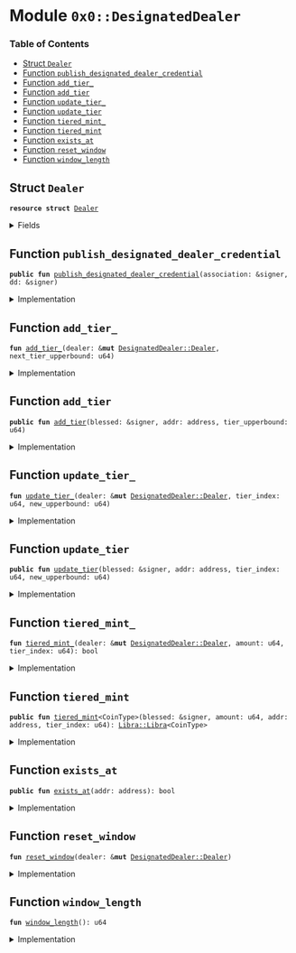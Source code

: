 
<a name="0x0_DesignatedDealer"></a>

# Module `0x0::DesignatedDealer`

### Table of Contents

-  [Struct `Dealer`](#0x0_DesignatedDealer_Dealer)
-  [Function `publish_designated_dealer_credential`](#0x0_DesignatedDealer_publish_designated_dealer_credential)
-  [Function `add_tier_`](#0x0_DesignatedDealer_add_tier_)
-  [Function `add_tier`](#0x0_DesignatedDealer_add_tier)
-  [Function `update_tier_`](#0x0_DesignatedDealer_update_tier_)
-  [Function `update_tier`](#0x0_DesignatedDealer_update_tier)
-  [Function `tiered_mint_`](#0x0_DesignatedDealer_tiered_mint_)
-  [Function `tiered_mint`](#0x0_DesignatedDealer_tiered_mint)
-  [Function `exists_at`](#0x0_DesignatedDealer_exists_at)
-  [Function `reset_window`](#0x0_DesignatedDealer_reset_window)
-  [Function `window_length`](#0x0_DesignatedDealer_window_length)



<a name="0x0_DesignatedDealer_Dealer"></a>

## Struct `Dealer`



<pre><code><b>resource</b> <b>struct</b> <a href="#0x0_DesignatedDealer_Dealer">Dealer</a>
</code></pre>



<details>
<summary>Fields</summary>


<dl>
<dt>

<code>window_start: u64</code>
</dt>
<dd>
 Time window start in microseconds
</dd>
<dt>

<code>window_inflow: u64</code>
</dt>
<dd>
 The minted inflow during this time window
</dd>
<dt>

<code>tiers: vector&lt;u64&gt;</code>
</dt>
<dd>
 0-indexed array of tier upperbounds
</dd>
</dl>


</details>

<a name="0x0_DesignatedDealer_publish_designated_dealer_credential"></a>

## Function `publish_designated_dealer_credential`



<pre><code><b>public</b> <b>fun</b> <a href="#0x0_DesignatedDealer_publish_designated_dealer_credential">publish_designated_dealer_credential</a>(association: &signer, dd: &signer)
</code></pre>



<details>
<summary>Implementation</summary>


<pre><code><b>public</b> <b>fun</b> <a href="#0x0_DesignatedDealer_publish_designated_dealer_credential">publish_designated_dealer_credential</a>(association: &signer, dd: &signer) {
    // TODO: this should check for AssocRoot in the future
    <a href="Association.md#0x0_Association_assert_is_association">Association::assert_is_association</a>(association);
    move_to(
        dd,
        <a href="#0x0_DesignatedDealer_Dealer">Dealer</a> {
            window_start: <a href="LibraTimestamp.md#0x0_LibraTimestamp_now_microseconds">LibraTimestamp::now_microseconds</a>(),
            window_inflow: 0,
            tiers: <a href="Vector.md#0x0_Vector_empty">Vector::empty</a>(),
        }
    )
}
</code></pre>



</details>

<a name="0x0_DesignatedDealer_add_tier_"></a>

## Function `add_tier_`



<pre><code><b>fun</b> <a href="#0x0_DesignatedDealer_add_tier_">add_tier_</a>(dealer: &<b>mut</b> <a href="#0x0_DesignatedDealer_Dealer">DesignatedDealer::Dealer</a>, next_tier_upperbound: u64)
</code></pre>



<details>
<summary>Implementation</summary>


<pre><code><b>fun</b> <a href="#0x0_DesignatedDealer_add_tier_">add_tier_</a>(dealer: &<b>mut</b> <a href="#0x0_DesignatedDealer_Dealer">Dealer</a>, next_tier_upperbound: u64) {
    <b>let</b> tiers = &<b>mut</b> dealer.tiers;
    <b>let</b> number_of_tiers: u64 = <a href="Vector.md#0x0_Vector_length">Vector::length</a>(tiers);
    // INVALID_TIER_ADDITION
    Txn::assert(number_of_tiers &lt;= 4, 3);
    <b>if</b> (number_of_tiers &gt; 1) {
        <b>let</b> prev_tier = *<a href="Vector.md#0x0_Vector_borrow">Vector::borrow</a>(tiers, number_of_tiers - 1);
        // INVALID_TIER_START
        Txn::assert(prev_tier &lt; next_tier_upperbound, 4);
    };
    <a href="Vector.md#0x0_Vector_push_back">Vector::push_back</a>(tiers, next_tier_upperbound);
}
</code></pre>



</details>

<a name="0x0_DesignatedDealer_add_tier"></a>

## Function `add_tier`



<pre><code><b>public</b> <b>fun</b> <a href="#0x0_DesignatedDealer_add_tier">add_tier</a>(blessed: &signer, addr: address, tier_upperbound: u64)
</code></pre>



<details>
<summary>Implementation</summary>


<pre><code><b>public</b> <b>fun</b> <a href="#0x0_DesignatedDealer_add_tier">add_tier</a>(blessed: &signer, addr: address, tier_upperbound: u64
) <b>acquires</b> <a href="#0x0_DesignatedDealer_Dealer">Dealer</a> {
    <a href="Association.md#0x0_Association_assert_account_is_blessed">Association::assert_account_is_blessed</a>(blessed);
    <b>let</b> dealer = borrow_global_mut&lt;<a href="#0x0_DesignatedDealer_Dealer">Dealer</a>&gt;(addr);
    <a href="#0x0_DesignatedDealer_add_tier_">add_tier_</a>(dealer, tier_upperbound)
}
</code></pre>



</details>

<a name="0x0_DesignatedDealer_update_tier_"></a>

## Function `update_tier_`



<pre><code><b>fun</b> <a href="#0x0_DesignatedDealer_update_tier_">update_tier_</a>(dealer: &<b>mut</b> <a href="#0x0_DesignatedDealer_Dealer">DesignatedDealer::Dealer</a>, tier_index: u64, new_upperbound: u64)
</code></pre>



<details>
<summary>Implementation</summary>


<pre><code><b>fun</b> <a href="#0x0_DesignatedDealer_update_tier_">update_tier_</a>(dealer: &<b>mut</b> <a href="#0x0_DesignatedDealer_Dealer">Dealer</a>, tier_index: u64, new_upperbound: u64) {
    <b>let</b> tiers = &<b>mut</b> dealer.tiers;
    <b>let</b> number_of_tiers = <a href="Vector.md#0x0_Vector_length">Vector::length</a>(tiers);
    // INVALID_TIER_INDEX
    Txn::assert(tier_index &lt;= 4, 3);
    Txn::assert(tier_index &lt; number_of_tiers, 3);
    // Make sure that this new start for the tier is consistent
    // with the tier above it.
    <b>let</b> next_tier = tier_index + 1;
    <b>if</b> (next_tier &lt; number_of_tiers) {
        // INVALID_TIER_START
        Txn::assert(new_upperbound &lt; *<a href="Vector.md#0x0_Vector_borrow">Vector::borrow</a>(tiers, next_tier), 4);
    };
    <b>let</b> tier_mut = <a href="Vector.md#0x0_Vector_borrow_mut">Vector::borrow_mut</a>(tiers, tier_index);
    *tier_mut = new_upperbound;
}
</code></pre>



</details>

<a name="0x0_DesignatedDealer_update_tier"></a>

## Function `update_tier`



<pre><code><b>public</b> <b>fun</b> <a href="#0x0_DesignatedDealer_update_tier">update_tier</a>(blessed: &signer, addr: address, tier_index: u64, new_upperbound: u64)
</code></pre>



<details>
<summary>Implementation</summary>


<pre><code><b>public</b> <b>fun</b> <a href="#0x0_DesignatedDealer_update_tier">update_tier</a>(
    blessed: &signer, addr: address, tier_index: u64, new_upperbound: u64
) <b>acquires</b> <a href="#0x0_DesignatedDealer_Dealer">Dealer</a> {
    <a href="Association.md#0x0_Association_assert_account_is_blessed">Association::assert_account_is_blessed</a>(blessed);
    <b>let</b> dealer = borrow_global_mut&lt;<a href="#0x0_DesignatedDealer_Dealer">Dealer</a>&gt;(addr);
    <a href="#0x0_DesignatedDealer_update_tier_">update_tier_</a>(dealer, tier_index, new_upperbound)
}
</code></pre>



</details>

<a name="0x0_DesignatedDealer_tiered_mint_"></a>

## Function `tiered_mint_`



<pre><code><b>fun</b> <a href="#0x0_DesignatedDealer_tiered_mint_">tiered_mint_</a>(dealer: &<b>mut</b> <a href="#0x0_DesignatedDealer_Dealer">DesignatedDealer::Dealer</a>, amount: u64, tier_index: u64): bool
</code></pre>



<details>
<summary>Implementation</summary>


<pre><code><b>fun</b> <a href="#0x0_DesignatedDealer_tiered_mint_">tiered_mint_</a>(dealer: &<b>mut</b> <a href="#0x0_DesignatedDealer_Dealer">Dealer</a>, amount: u64, tier_index: u64): bool {
    <a href="#0x0_DesignatedDealer_reset_window">reset_window</a>(dealer);
    <b>let</b> cur_inflow = *&dealer.window_inflow;
    <b>let</b> tiers = &<b>mut</b> dealer.tiers;
    // If the tier_index is one past the bounded tiers, minting is unbounded
    <b>let</b> number_of_tiers = <a href="Vector.md#0x0_Vector_length">Vector::length</a>(tiers);
    <b>let</b> tier_check = &<b>mut</b> <b>false</b>;
    <b>if</b> (tier_index == number_of_tiers) {
        *tier_check = <b>true</b>;
    } <b>else</b> {
        <b>let</b> tier_upperbound: u64 = *<a href="Vector.md#0x0_Vector_borrow">Vector::borrow</a>(tiers, tier_index);
        *tier_check = (cur_inflow + amount &lt;= tier_upperbound);
    };
    <b>if</b> (*tier_check) {
        dealer.window_inflow = cur_inflow + amount;
    };
    *tier_check
}
</code></pre>



</details>

<a name="0x0_DesignatedDealer_tiered_mint"></a>

## Function `tiered_mint`



<pre><code><b>public</b> <b>fun</b> <a href="#0x0_DesignatedDealer_tiered_mint">tiered_mint</a>&lt;CoinType&gt;(blessed: &signer, amount: u64, addr: address, tier_index: u64): <a href="Libra.md#0x0_Libra_Libra">Libra::Libra</a>&lt;CoinType&gt;
</code></pre>



<details>
<summary>Implementation</summary>


<pre><code><b>public</b> <b>fun</b> <a href="#0x0_DesignatedDealer_tiered_mint">tiered_mint</a>&lt;CoinType&gt;(
    blessed: &signer, amount: u64, addr: address, tier_index: u64
): <a href="Libra.md#0x0_Libra">Libra</a>&lt;CoinType&gt; <b>acquires</b> <a href="#0x0_DesignatedDealer_Dealer">Dealer</a> {
    <a href="Association.md#0x0_Association_assert_account_is_blessed">Association::assert_account_is_blessed</a>(blessed);

    // INVALID_MINT_AMOUNT
    Txn::assert(amount &gt; 0, 6);

    // NOT_A_DD
    Txn::assert(<a href="#0x0_DesignatedDealer_exists_at">exists_at</a>(addr), 1);

    <b>let</b> tier_check = <a href="#0x0_DesignatedDealer_tiered_mint_">tiered_mint_</a>(borrow_global_mut&lt;<a href="#0x0_DesignatedDealer_Dealer">Dealer</a>&gt;(addr), amount, tier_index);
    // INVALID_AMOUNT_FOR_TIER
    Txn::assert(tier_check, 5);
    <a href="Libra.md#0x0_Libra_mint">Libra::mint</a>&lt;CoinType&gt;(blessed, amount)
}
</code></pre>



</details>

<a name="0x0_DesignatedDealer_exists_at"></a>

## Function `exists_at`



<pre><code><b>public</b> <b>fun</b> <a href="#0x0_DesignatedDealer_exists_at">exists_at</a>(addr: address): bool
</code></pre>



<details>
<summary>Implementation</summary>


<pre><code><b>public</b> <b>fun</b> <a href="#0x0_DesignatedDealer_exists_at">exists_at</a>(addr: address): bool {
    exists&lt;<a href="#0x0_DesignatedDealer_Dealer">Dealer</a>&gt;(addr)
}
</code></pre>



</details>

<a name="0x0_DesignatedDealer_reset_window"></a>

## Function `reset_window`



<pre><code><b>fun</b> <a href="#0x0_DesignatedDealer_reset_window">reset_window</a>(dealer: &<b>mut</b> <a href="#0x0_DesignatedDealer_Dealer">DesignatedDealer::Dealer</a>)
</code></pre>



<details>
<summary>Implementation</summary>


<pre><code><b>fun</b> <a href="#0x0_DesignatedDealer_reset_window">reset_window</a>(dealer: &<b>mut</b> <a href="#0x0_DesignatedDealer_Dealer">Dealer</a>) {
    <b>let</b> current_time = <a href="LibraTimestamp.md#0x0_LibraTimestamp_now_microseconds">LibraTimestamp::now_microseconds</a>();
    <b>if</b> (current_time &gt; dealer.window_start + <a href="#0x0_DesignatedDealer_window_length">window_length</a>()) {
        dealer.window_start = current_time;
        dealer.window_inflow = 0;
    }
}
</code></pre>



</details>

<a name="0x0_DesignatedDealer_window_length"></a>

## Function `window_length`



<pre><code><b>fun</b> <a href="#0x0_DesignatedDealer_window_length">window_length</a>(): u64
</code></pre>



<details>
<summary>Implementation</summary>


<pre><code><b>fun</b> <a href="#0x0_DesignatedDealer_window_length">window_length</a>(): u64 {
    // number of microseconds in a day
    86400000000
}
</code></pre>



</details>
